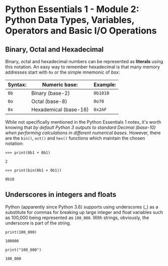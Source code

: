 # Python Essentials 1 - Module 2: Python Data Types, Variables, Operators and Basic I/O Operations

## Binary, Octal and Hexadecimal
Binary, octal and hexadecimal numbers can be represented as **literals** using this notation. An easy way to remember hexadecimal is that many memory addresses start with `0x` or the simple mnemonic of *box*:

| Syntax: | Numeric base:         | Example: |
| ------- | --------------------- | -------- |
| `0b`    | Binary (base-2)       | `0b1010` |
| `0o`    | Octal (base-8)        | `0o70`   |
| `0x`    | Hexademical (base-16) | `0x2AF`  |

While not specifically mentioned in the Python Essentials 1 notes, it's worth knowing that *by default Python 3 outputs to standard Decimal (base-10) when performing calculations in different numerical bases.* However, there are the `bin()`, `oct()` and `hex()` functions which maintain the chosen notation:

`>>> print(0b1 + 0b1)`

`2`

`>>> print(bin(0b1 + 0b1))`

`0b10`

## Underscores in integers and floats

Python (apparently since Python 3.6) supports using underscores (_) as a substitute for commas for breaking up large integer and float variables such as 100,000 being represented as `100_000`. With strings, obviously, the underscore is part of the string.

`print(100_000)`

`100000`

`print("100_000")`

`100_000`

